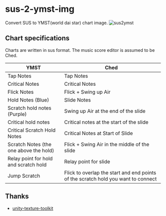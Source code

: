 # sus-2-ymst-img
Convert SUS to YMST(world dai star) chart image.
![sus2ymst](https://github.com/PurplePalette/sus-2-ymst-img/assets/16555696/90606f83-58de-42e0-ad8a-ac51062ad496)

## Chart specifications
Charts are written in sus format.
The music score editor is assumed to be Ched.

| YMST                             | Ched                                          |
| ------------------------------------ | --------------------------------------------- |
| Tap Notes | Tap Notes |
| Critical Notes | Critical Notes |
| Flick Notes | Flick + Swing up Air |
| Hold Notes (Blue) | Slide Notes |
| Scratch hold notes (Purple) | Swing up Air at the end of the slide |
| Critical hold notes | Critical notes at the start of the slide |
| Critical Scratch Hold Notes | Critical Notes at Start of Slide |
| Scratch Notes (the one above the hold) | Flick + Swing Air in the middle of the slide |
| Relay point for hold and scratch hold | Relay point for slide |
| Jump Scratch | Flick to overlap the start and end points of the scratch hold you want to connect |

## Thanks
- [unity-texture-toolkit](https://github.com/esterTion/unity-texture-toolkit/blob/master/wds/main.php)
